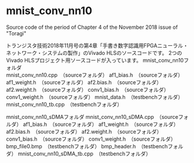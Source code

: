 # mnist_conv_nn10
Source code of the period of Chapter 4 of the November 2018 issue of "Toragi"

トランジスタ技術2018年11月号の第4章「手書き数字認識用FPGAニューラル・ネットワーク・システムの製作」のVivado HLSのソースコードです。
2つのVivado HLSプロジェクト用ソースコードが入っています。
mnist_conv_nn10フォルダ<br>
 mnist_conv_nn10.cpp　（sourceフォルダ）
 af1_bias.h　（sourceフォルダ）
 af1_weight.h　（sourceフォルダ）
 af2.bias.h　（sourceフォルダ）
 af2.weight.h　（sourceフォルダ）
 conv1_bias.h　（sourceフォルダ）
 conv1_weight.h　（sourceフォルダ）
 mnist_data.h　（testbenchフォルダ）
 mnist_conv_nn10_tb.cpp　（testbenchフォルダ）
 
mnist_conv_nn10_sDMAフォルダ
 mnist_conv_nn10_sDMA.cpp　（sourceフォルダ）
 af1_bias.h　（sourceフォルダ）
 af1_weight.h　（sourceフォルダ）
 af2.bias.h　（sourceフォルダ）
 af2.weight.h　（sourceフォルダ）
 conv1_bias.h　（sourceフォルダ）
 conv1_weight.h　（sourceフォルダ）
 bmp_file0.bmp　（testbenchフォルダ）
 bmp_header.h　（testbenchフォルダ）
 mnist_conv_nn10_sDMA_tb.cpp　（testbenchフォルダ）
 
